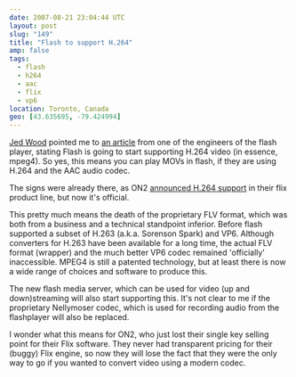```yaml
---
date: 2007-08-21 23:04:44 UTC
layout: post
slug: "149"
title: "Flash to support H.264"
amp: false
tags:
  - flash
  - h264
  - aac
  - flix
  - vp6
location: Toronto, Canada
geo: [43.635695, -79.424994]
---
```

<p><a href="http://usableflash.com/portfolio/" class="dead-link">Jed Wood</a> pointed me to <a href="http://www.kaourantin.net/2007/08/what-just-happened-to-video-on-web_20.html" class="dead-link">an article</a> from one of the engineers of the flash player, stating Flash is going to start supporting H.264 video (in essence, mpeg4). So yes, this means you can play MOVs in flash, if they are using H.264 and the AAC audio codec.</p>

<p>The signs were already there, as ON2 <a href="http://www.on2.com/company/news-room/press-releases/?id=411" class="dead-link">announced H.264 support</a> in their flix product line, but now it's official.</p>

<p>This pretty much means the death of the proprietary FLV format, which was both from a business and a technical standpoint inferior. Before flash supported a subset of H.263 (a.k.a. Sorenson Spark) and VP6. Although converters for H.263 have been available for a long time, the actual FLV format (wrapper) and the much better VP6 codec remained 'officially' inaccessible. MPEG4 is still a patented technology, but at least there is now a wide range of choices and software to produce this.</p>

<p>The new flash media server, which can be used for video (up and down)streaming will also start supporting this. It's not clear to me if the proprietary Nellymoser codec, which is used for recording audio from the flashplayer will also be replaced.</p>

<p>I wonder what this means for ON2, who just lost their single key selling point for their Flix software. They never had transparent pricing for their (buggy) Flix engine, so now they will lose the fact that they were the only way to go if you wanted to convert video using a modern codec.</p>

